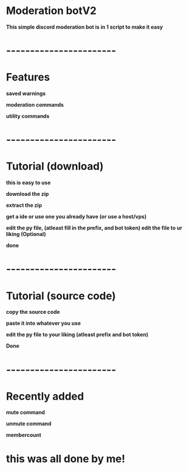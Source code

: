 # Moderation botV2
**This simple discord moderation bot is in 1 script to make it easy**

# -----------------------
# Features
**saved warnings**

**moderation commands**

**utility commands**
# -----------------------
# Tutorial (download)

**this is easy to use**

**download the zip**

**extract the zip**

**get a ide or use one you already have (or use a host/vps)**

**edit the py file, (atleast fill in the prefix, and bot token) edit the file to ur liking (Optional)**

**done**

# -----------------------
# Tutorial (source code)

**copy the source code**

**paste it into whatever you use**

**edit the py file to your liking (atleast prefix and bot token)**

**Done**
# -----------------------
# Recently added
**mute command**

**unmute command**

**membercount**

# this was all done by me!

